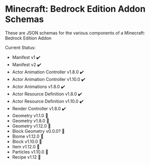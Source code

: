Minecraft: Bedrock Edition Addon Schemas
========================================

These are JSON schemas for the various components of a Minecraft: Bedrock Edition Addon

Current Status:

- Manifest v1 ✔️
- Manifest v2 ✔️
- Actor Animation Controller v1.8.0 ✔️
- Actor Animation Controller v1.10.0 ✔️
- Actor Animations v1.8.0 ✔️
- Actor Resource Definition v1.8.0 ✔️
- Actor Resource Definition v1.10.0 ✔️
- Render Controller v1.8.0 ✔️
- Geometry v1.1.0 🚫
- Geometry v1.8.0 🚫
- Geometry v1.12.0 🚫
- Block Geometry v0.0.0? 🚫
- Biome v1.12.0 🚫
- Block v1.10.0 🚫
- Item v1.12.0 🚫
- Particles v1.10.0 🚫
- Recipe v1.12 🚫